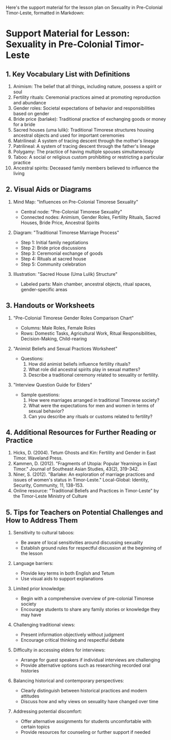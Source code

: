 Here's the support material for the lesson plan on Sexuality in Pre-Colonial Timor-Leste, formatted in Markdown:

# Support Material for Lesson: Sexuality in Pre-Colonial Timor-Leste

## 1. Key Vocabulary List with Definitions

1. Animism: The belief that all things, including nature, possess a spirit or soul
2. Fertility rituals: Ceremonial practices aimed at promoting reproduction and abundance
3. Gender roles: Societal expectations of behavior and responsibilities based on gender
4. Bride price (barlake): Traditional practice of exchanging goods or money for a bride
5. Sacred houses (uma lulik): Traditional Timorese structures housing ancestral objects and used for important ceremonies
6. Matrilineal: A system of tracing descent through the mother's lineage
7. Patrilineal: A system of tracing descent through the father's lineage
8. Polygamy: The practice of having multiple spouses simultaneously
9. Taboo: A social or religious custom prohibiting or restricting a particular practice
10. Ancestral spirits: Deceased family members believed to influence the living

## 2. Visual Aids or Diagrams

1. Mind Map: "Influences on Pre-Colonial Timorese Sexuality"
   - Central node: "Pre-Colonial Timorese Sexuality"
   - Connected nodes: Animism, Gender Roles, Fertility Rituals, Sacred Houses, Bride Price, Ancestral Spirits

2. Diagram: "Traditional Timorese Marriage Process"
   - Step 1: Initial family negotiations
   - Step 2: Bride price discussions
   - Step 3: Ceremonial exchange of goods
   - Step 4: Rituals at sacred house
   - Step 5: Community celebration

3. Illustration: "Sacred House (Uma Lulik) Structure"
   - Labeled parts: Main chamber, ancestral objects, ritual spaces, gender-specific areas

## 3. Handouts or Worksheets

1. "Pre-Colonial Timorese Gender Roles Comparison Chart"
   - Columns: Male Roles, Female Roles
   - Rows: Domestic Tasks, Agricultural Work, Ritual Responsibilities, Decision-Making, Child-rearing

2. "Animist Beliefs and Sexual Practices Worksheet"
   - Questions:
     1. How did animist beliefs influence fertility rituals?
     2. What role did ancestral spirits play in sexual matters?
     3. Describe a traditional ceremony related to sexuality or fertility.

3. "Interview Question Guide for Elders"
   - Sample questions:
     1. How were marriages arranged in traditional Timorese society?
     2. What were the expectations for men and women in terms of sexual behavior?
     3. Can you describe any rituals or customs related to fertility?

## 4. Additional Resources for Further Reading or Practice

1. Hicks, D. (2004). Tetum Ghosts and Kin: Fertility and Gender in East Timor. Waveland Press.
2. Kammen, D. (2012). "Fragments of Utopia: Popular Yearnings in East Timor." Journal of Southeast Asian Studies, 43(2), 319-342.
3. Niner, S. (2012). "Barlake: An exploration of marriage practices and issues of women's status in Timor-Leste." Local-Global: Identity, Security, Community, 11, 138-153.
4. Online resource: "Traditional Beliefs and Practices in Timor-Leste" by the Timor-Leste Ministry of Culture

## 5. Tips for Teachers on Potential Challenges and How to Address Them

1. Sensitivity to cultural taboos:
   - Be aware of local sensitivities around discussing sexuality
   - Establish ground rules for respectful discussion at the beginning of the lesson

2. Language barriers:
   - Provide key terms in both English and Tetum
   - Use visual aids to support explanations

3. Limited prior knowledge:
   - Begin with a comprehensive overview of pre-colonial Timorese society
   - Encourage students to share any family stories or knowledge they may have

4. Challenging traditional views:
   - Present information objectively without judgment
   - Encourage critical thinking and respectful debate

5. Difficulty in accessing elders for interviews:
   - Arrange for guest speakers if individual interviews are challenging
   - Provide alternative options such as researching recorded oral histories

6. Balancing historical and contemporary perspectives:
   - Clearly distinguish between historical practices and modern attitudes
   - Discuss how and why views on sexuality have changed over time

7. Addressing potential discomfort:
   - Offer alternative assignments for students uncomfortable with certain topics
   - Provide resources for counseling or further support if needed